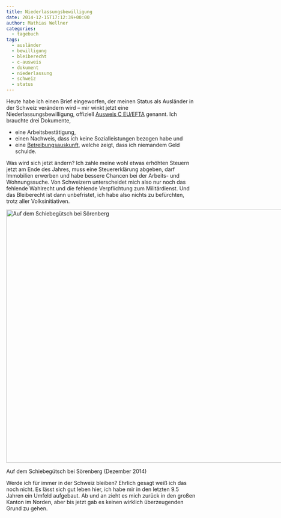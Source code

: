 ```yaml
---
title: Niederlassungsbewilligung
date: 2014-12-15T17:12:39+00:00
author: Mathias Wellner
categories:
  - tagebuch
tags:
  - ausländer
  - bewilligung
  - bleiberecht
  - c-ausweis
  - dokument
  - niederlassung
  - schweiz
  - status
---
```

Heute habe ich einen Brief eingeworfen, der meinen Status als Ausländer in der Schweiz verändern wird &ndash; mir winkt jetzt eine Niederlassungsbewilligung, offiziell <a href="https://www.bfm.admin.ch/content/bfm/de/home/themen/aufenthalt/eu_efta/ausweis_c_eu_efta.html" title="Ausweis C EU/EFTA" target="_blank">Ausweis C EU/EFTA</a> genannt. Ich brauchte drei Dokumente, 

  * eine Arbeitsbestätigung,
  * einen Nachweis, dass ich keine Sozialleistungen bezogen habe und
  * eine <a href="https://www.stadt-zuerich.ch/portal/de/index/politik_u_recht/stadtammann-_undbetreibungsaemter/betreibungsamt/betreibungsauskunft.html" title="Betreibungsauszug in der Stadt Zürich" target="_blank">Betreibungsauskunft</a>, welche zeigt, dass ich niemandem Geld schulde.

Was wird sich jetzt ändern? Ich zahle meine wohl etwas erhöhten Steuern jetzt am Ende des Jahres, muss eine Steuererklärung abgeben, darf Immobilien erwerben und habe bessere Chancen bei der Arbeits- und Wohnungssuche. Von Schweizern unterscheidet mich also nur noch das fehlende Wahlrecht und die fehlende Verpflichtung zum Militärdienst. Und das Bleiberecht ist dann unbefristet, ich habe also nichts zu befürchten, trotz aller Volksinitiativen. 

<div id="attachment_5014" style="width: 910px" class="wp-caption aligncenter">
  <a href="/wp-uploads/2014/12/20141213_124304_w900.jpg"><img src="/wp-uploads/2014/12/20141213_124304_w900.jpg" alt="Auf dem Schiebegütsch bei Sörenberg" width="900" height="675" class="size-full wp-image-5014" srcset="http://www.mwellner.de/wp-uploads/2014/12/20141213_124304_w900.jpg 900w, http://www.mwellner.de/wp-uploads/2014/12/20141213_124304_w900-300x225.jpg 300w, http://www.mwellner.de/wp-uploads/2014/12/20141213_124304_w900-200x150.jpg 200w, http://www.mwellner.de/wp-uploads/2014/12/20141213_124304_w900-150x112.jpg 150w" sizes="(max-width: 900px) 100vw, 900px" /></a>
  
  <p class="wp-caption-text">
    Auf dem Schiebegütsch bei Sörenberg (Dezember 2014)
  </p>
</div>

Werde ich für immer in der Schweiz bleiben? Ehrlich gesagt weiß ich das noch nicht. Es lässt sich gut leben hier, ich habe mir in den letzten 9.5 Jahren ein Umfeld aufgebaut. Ab und an zieht es mich zurück in den großen Kanton im Norden, aber bis jetzt gab es keinen wirklich überzeugenden Grund zu gehen.